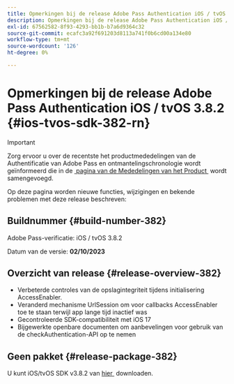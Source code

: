 ```yaml
---
title: Opmerkingen bij de release Adobe Pass Authentication iOS / tvOS 3.8.2
description: Opmerkingen bij de release Adobe Pass Authentication iOS / tvOS 3.8.2
exl-id: 67562582-8f93-4293-bb1b-b7a6d9364c32
source-git-commit: ecafc3a92f691203d8113a741f0b6cd00a134e80
workflow-type: tm+mt
source-wordcount: '126'
ht-degree: 0%

---
```


# Opmerkingen bij de release Adobe Pass Authentication iOS / tvOS 3.8.2 {#ios-tvos-sdk-382-rn}

>[!IMPORTANT]
>
> Zorg ervoor u over de recentste het productmededelingen van de Authentificatie van Adobe Pass en ontmantelingschronologie wordt geïnformeerd die in de [&#x200B; pagina van de Mededelingen van het Product &#x200B;](/help/authentication/product-announcements.md) wordt samengevoegd.

Op deze pagina worden nieuwe functies, wijzigingen en bekende problemen met deze release beschreven:

## Buildnummer {#build-number-382}

Adobe Pass-verificatie: iOS / tvOS 3.8.2

Datum van de versie: **02/10/2023**

## Overzicht van release {#release-overview-382}

* Verbeterde controles van de opslagintegriteit tijdens initialisering AccessEnabler.
* Veranderd mechanisme UrlSession om voor callbacks AccessEnabler toe te staan terwijl app lange tijd inactief was
* Gecontroleerde SDK-compatibiliteit met iOS 17
* Bijgewerkte openbare documenten om aanbevelingen voor gebruik van de checkAuthentication-API op te nemen

## Geen pakket {#release-package-382}

U kunt iOS/tvOS SDK v3.8.2 van [&#x200B; hier &#x200B;](https://tve.zendesk.com/hc/en-us/articles/204963209-iOS-tvOS-Native-AccessEnabler-Library) downloaden.
